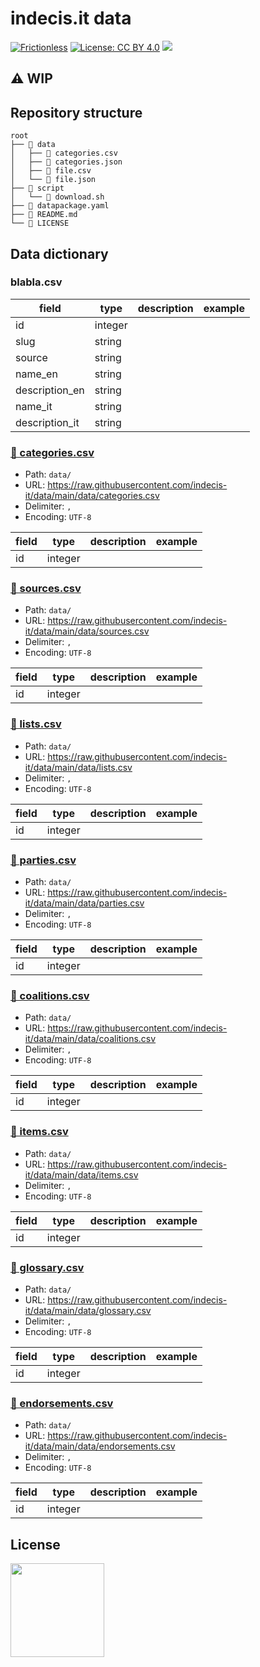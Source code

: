 # indecis.it data
[![Frictionless](https://github.com/indecis-it/data/actions/workflows/frictionless.yaml/badge.svg)](https://repository.frictionlessdata.io/report?user=indecis-it&repo=data&flow=frictionless) [![License: CC BY 4.0](https://img.shields.io/badge/License-CC%20BY%204.0-lightgrey.svg)](https://creativecommons.org/licenses/by/4.0/) <a href="https://www.datibenecomune.it/"><img src="https://img.shields.io/badge/%F0%9F%99%8F-%23datiBeneComune-%23cc3232"/></a> 

## ⚠️ WIP

## Repository structure
```
root
├── 📂 data
│   ├── 📄 categories.csv
│   ├── 📄 categories.json
│   ├── 📄 file.csv
│   └── 📄 file.json
├── 📂 script
│   └── 📄 download.sh
├── 📄 datapackage.yaml
├── 📄 README.md
└── 📄 LICENSE
```

## Data dictionary

### blabla.csv
field | type | description | example
-- | -- | -- | --
id  | integer |   |  
slug  | string |   |  
source  | string |   |  
name_en  | string |   |  
description_en  | string |   |  
name_it  | string |   |  
description_it  | string |   |  

### [📄 categories.csv](https://raw.githubusercontent.com/indecis-it/data/main/data/categories.csv)

- Path: `data/`
- URL: https://raw.githubusercontent.com/indecis-it/data/main/data/categories.csv
- Delimiter: `,`
- Encoding: `UTF-8`

field | type | description | example
-- | -- | -- | --
id  | integer |   |  

### [📄 sources.csv](https://raw.githubusercontent.com/indecis-it/data/main/data/sources.csv)

- Path: `data/`
- URL: https://raw.githubusercontent.com/indecis-it/data/main/data/sources.csv
- Delimiter: `,`
- Encoding: `UTF-8`

field | type | description | example
-- | -- | -- | --
id  | integer |   |  

### [📄 lists.csv](https://raw.githubusercontent.com/indecis-it/data/main/data/lists.csv)

- Path: `data/`
- URL: https://raw.githubusercontent.com/indecis-it/data/main/data/lists.csv
- Delimiter: `,`
- Encoding: `UTF-8`

field | type | description | example
-- | -- | -- | --
id  | integer |   |  

### [📄 parties.csv](https://raw.githubusercontent.com/indecis-it/data/main/data/parties.csv)

- Path: `data/`
- URL: https://raw.githubusercontent.com/indecis-it/data/main/data/parties.csv
- Delimiter: `,`
- Encoding: `UTF-8`

field | type | description | example
-- | -- | -- | --
id  | integer |   |  

### [📄 coalitions.csv](https://raw.githubusercontent.com/indecis-it/data/main/data/coalitions.csv)

- Path: `data/`
- URL: https://raw.githubusercontent.com/indecis-it/data/main/data/coalitions.csv
- Delimiter: `,`
- Encoding: `UTF-8`

field | type | description | example
-- | -- | -- | --
id  | integer |   |  

### [📄 items.csv](https://raw.githubusercontent.com/indecis-it/data/main/data/items.csv)

- Path: `data/`
- URL: https://raw.githubusercontent.com/indecis-it/data/main/data/items.csv
- Delimiter: `,`
- Encoding: `UTF-8`

field | type | description | example
-- | -- | -- | --
id  | integer |   |  

### [📄 glossary.csv](https://raw.githubusercontent.com/indecis-it/data/main/data/glossary.csv)

- Path: `data/`
- URL: https://raw.githubusercontent.com/indecis-it/data/main/data/glossary.csv
- Delimiter: `,`
- Encoding: `UTF-8`

field | type | description | example
-- | -- | -- | --
id  | integer |   |  

### [📄 endorsements.csv](https://raw.githubusercontent.com/indecis-it/data/main/data/endorsements.csv)

- Path: `data/`
- URL: https://raw.githubusercontent.com/indecis-it/data/main/data/endorsements.csv
- Delimiter: `,`
- Encoding: `UTF-8`

field | type | description | example
-- | -- | -- | --
id  | integer |   |  


## License
<a href="https://creativecommons.org/licenses/by/4.0/"><img src="https://mirrors.creativecommons.org/presskit/buttons/88x31/png/by.png" width="150"/></a>
